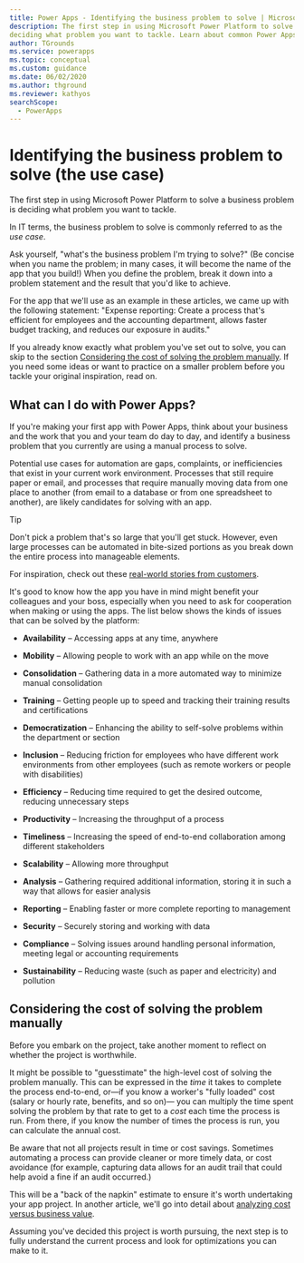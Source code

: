 ```yaml
---
title: Power Apps - Identifying the business problem to solve | Microsoft Docs
description: The first step in using Microsoft Power Platform to solve a business problem is
deciding what problem you want to tackle. Learn about common Power Apps use cases.
author: TGrounds
ms.service: powerapps
ms.topic: conceptual
ms.custom: guidance
ms.date: 06/02/2020
ms.author: thground
ms.reviewer: kathyos
searchScope:  
  - PowerApps
---
```


# Identifying the business problem to solve (the use case)

The first step in using Microsoft Power Platform to solve a business problem is
deciding what problem you want to tackle.

In IT terms, the business problem to solve is commonly referred to as the *use case*.

Ask yourself, "what's the business problem I'm trying to solve?" (Be concise when you name
the problem; in many cases, it will become the name of the app that you
build!) When you define the problem, break it down into a problem statement and
the result that you'd like to achieve.

For the app that we'll use as an example in these articles, we came up with
the following statement: "Expense reporting: Create a process that's efficient for
employees and the accounting department, allows faster budget tracking, and
reduces our exposure in audits."

If you already know exactly what problem you've set out to solve, you can skip
to the section [Considering the cost of solving the problem manually](#considering-the-cost-of-solving-the-problem-manually).
If you need some ideas or want to practice on a smaller problem before you
tackle your original inspiration, read on.

## What can I do with Power Apps?

If you're making your first app with Power Apps, think about your business and the
work that you and your team do day to day, and identify a business problem that
you currently are using a manual process to solve.

Potential use cases for automation are gaps, complaints, or inefficiencies that
exist in your current work environment. Processes that still require paper or
email, and processes that require manually moving data from one place to another
(from email to a database or from one spreadsheet to another), are likely
candidates for solving with an app.

> [!TIP]
> Don't pick a problem that's so large that you'll get stuck. However, even
large processes can be automated in bite-sized portions as you break down the
entire process into manageable elements.

For inspiration, check out these [real-world stories from customers](https://powerapps.microsoft.com/blog/category/case-studies/).

It's good to know how the app you have in mind might benefit your colleagues and
your boss, especially when you need to ask for cooperation when making or using
the apps. The list below shows the kinds of issues that can be solved by the
platform:

- **Availability** – Accessing apps at any time, anywhere

- **Mobility** – Allowing people to work with an app while on the move

- **Consolidation** – Gathering data in a more automated way to minimize manual
    consolidation

- **Training** – Getting people up to speed and tracking their training results and
    certifications

- **Democratization** – Enhancing the ability to self-solve problems within the
    department or section

- **Inclusion** – Reducing friction for employees who have different work
    environments from other employees (such as remote workers or people with
    disabilities)

- **Efficiency** – Reducing time required to get the desired outcome, reducing
    unnecessary steps

- **Productivity** – Increasing the throughput of a process

- **Timeliness** – Increasing the speed of end-to-end collaboration among
    different stakeholders

- **Scalability** – Allowing more throughput

- **Analysis** – Gathering required additional information, storing it in such a way
    that allows for easier analysis

- **Reporting** – Enabling faster or more complete reporting to management

- **Security** – Securely storing and working with data

- **Compliance** – Solving issues around handling personal information, meeting legal or
    accounting requirements

- **Sustainability** – Reducing waste (such as paper and electricity) and pollution

## Considering the cost of solving the problem manually

Before you embark on the project, take another moment to reflect on whether the
project is worthwhile.

It might be possible to "guesstimate" the high-level cost of solving the problem
manually. This can be expressed in the *time* it takes to complete the process end-to-end, or&mdash;if you
know a worker's "fully loaded" cost (salary or hourly rate, benefits, and so on)&mdash;
you can multiply the time spent solving the problem by that rate to get to a
*cost* each time the process is run. From there, if you know the number of times
the process is run, you can calculate the annual cost.

Be aware that not all projects result in time or cost savings. Sometimes automating
a process can provide cleaner or more timely data, or cost avoidance (for
example, capturing data allows for an audit trail that could help avoid a fine if an audit occurred.)

This will be a "back of the napkin" estimate to ensure it's worth undertaking
your app project. In another article, we'll go into detail about [analyzing cost versus business value](worth-automating-process.md).

Assuming you've decided this project is worth pursuing, the next step is to
fully understand the current process and look for optimizations you can make to
it.
